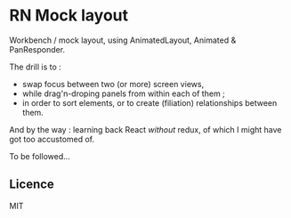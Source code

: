 # RN Mock layout

Workbench / mock layout, using AnimatedLayout, Animated & PanResponder.

The drill is to :

* swap focus between two (or more) screen views, 
* while drag'n-droping panels from within each of them ;
* in order to sort elements, or to create (filiation) relationships between them.

And by the way : learning back React _without_ redux, of which I might have got too accustomed of.

To be followed...

## Licence

MIT